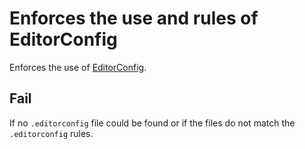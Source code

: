# Enforces the use and rules of EditorConfig

Enforces the use of [EditorConfig](http://editorconfig.org).


## Fail

If no `.editorconfig` file could be found or if the files do not match the `.editorconfig` rules.
